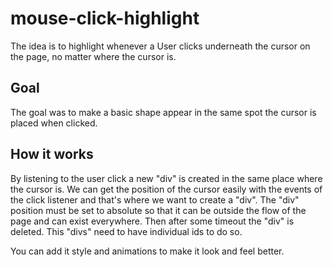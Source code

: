 # mouse-click-highlight

The idea is to highlight whenever a User clicks underneath the cursor on the page, no matter where the cursor is.

## Goal

The goal was to make a basic shape appear in the same spot the cursor is placed when clicked.

## How it works

By listening to the user click a new "div" is created in the same place where the cursor is.
We can get the position of the cursor easily with the events of the click listener and that's where we want to create a "div". The "div" position must be set to absolute so that it can be outside the flow of the page and can exist everywhere.
Then after some timeout the "div" is deleted. This "divs" need to have individual ids to do so.

You can add it style and animations to make it look and feel better.


